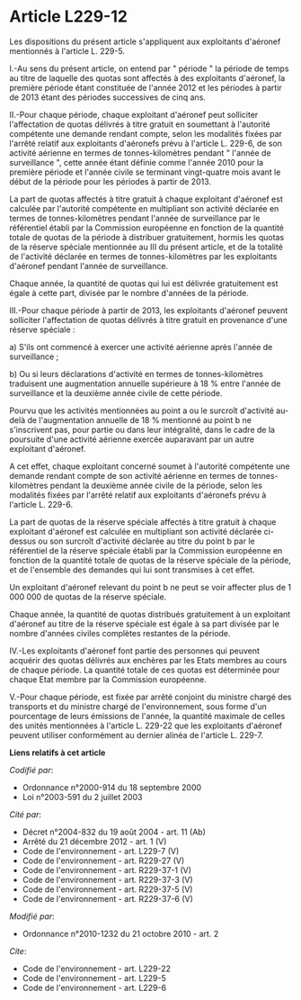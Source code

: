 # Article L229-12

Les dispositions du présent article s'appliquent aux exploitants d'aéronef mentionnés à l'article L. 229-5.

I.-Au sens du présent article, on entend par " période " la période de temps au titre de laquelle des quotas sont affectés à
des exploitants d'aéronef, la première période étant constituée de l'année 2012 et les périodes à partir de 2013 étant des
périodes successives de cinq ans. 

II.-Pour chaque période, chaque exploitant d'aéronef peut solliciter l'affectation de quotas délivrés à titre gratuit en
soumettant à l'autorité compétente une demande rendant compte, selon les modalités fixées par l'arrêté relatif aux
exploitants d'aéronefs prévu à l'article L. 229-6, de son activité aérienne en termes de tonnes-kilomètres pendant " l'année
de surveillance ", cette année étant définie comme l'année 2010 pour la première période et l'année civile se terminant
vingt-quatre mois avant le début de la période pour les périodes à partir de 2013. 

La part de quotas affectés à titre gratuit à chaque exploitant d'aéronef est calculée par l'autorité compétente en
multipliant son activité déclarée en termes de tonnes-kilomètres pendant l'année de surveillance par le référentiel établi
par la Commission européenne en fonction de la quantité totale de quotas de la période à distribuer gratuitement, hormis les
quotas de la réserve spéciale mentionnée au III du présent article, et de la totalité de l'activité déclarée en termes de
tonnes-kilomètres par les exploitants d'aéronef pendant l'année de surveillance. 

Chaque année, la quantité de quotas qui lui est délivrée gratuitement est égale à cette part, divisée par le nombre d'années
de la période. 

III.-Pour chaque période à partir de 2013, les exploitants d'aéronef peuvent solliciter l'affectation de quotas délivrés à
titre gratuit en provenance d'une réserve spéciale : 

a) S'ils ont commencé à exercer une activité aérienne après l'année de surveillance ; 

b) Ou si leurs déclarations d'activité en termes de tonnes-kilomètres traduisent une augmentation annuelle supérieure à 18 %
entre l'année de surveillance et la deuxième année civile de cette période. 

Pourvu que les activités mentionnées au point a ou le surcroît d'activité au-delà de l'augmentation annuelle de 18 %
mentionné au point b ne s'inscrivent pas, pour partie ou dans leur intégralité, dans le cadre de la poursuite d'une activité
aérienne exercée auparavant par un autre exploitant d'aéronef.

A cet effet, chaque exploitant concerné soumet à l'autorité compétente une demande rendant compte de son activité aérienne en
termes de tonnes-kilomètres pendant la deuxième année civile de la période, selon les modalités fixées par l'arrêté relatif
aux exploitants d'aéronefs prévu à l'article L. 229-6. 

La part de quotas de la réserve spéciale affectés à titre gratuit à chaque exploitant d'aéronef est calculée en multipliant
son activité déclarée ci-dessus ou son surcroît d'activité déclarée au titre du point b par le référentiel de la réserve
spéciale établi par la Commission européenne en fonction de la quantité totale de quotas de la réserve spéciale de la
période, et de l'ensemble des demandes qui lui sont transmises à cet effet. 

Un exploitant d'aéronef relevant du point b ne peut se voir affecter plus de 1 000 000 de quotas de la réserve spéciale. 

Chaque année, la quantité de quotas distribués gratuitement à un exploitant d'aéronef au titre de la réserve spéciale est
égale à sa part divisée par le nombre d'années civiles complètes restantes de la période. 

IV.-Les exploitants d'aéronef font partie des personnes qui peuvent acquérir des quotas délivrés aux enchères par les Etats
membres au cours de chaque période. La quantité totale de ces quotas est déterminée pour chaque Etat membre par la Commission
européenne.

V.-Pour chaque période, est fixée par arrêté conjoint du ministre chargé des transports et du ministre chargé de
l'environnement, sous forme d'un pourcentage de leurs émissions de l'année, la quantité maximale de celles des unités
mentionnées à l'article L. 229-22 que les exploitants d'aéronef peuvent utiliser conformément au dernier alinéa de l'article
L. 229-7.

**Liens relatifs à cet article**

_Codifié par_:

  - Ordonnance n°2000-914 du 18 septembre 2000
  - Loi n°2003-591 du 2 juillet 2003

_Cité par_:

  - Décret n°2004-832 du 19 août 2004 - art. 11 (Ab)
  - Arrêté du 21 décembre 2012 - art. 1 (V)
  - Code de l'environnement - art. L229-7 (V)
  - Code de l'environnement - art. R229-27 (V)
  - Code de l'environnement - art. R229-37-1 (V)
  - Code de l'environnement - art. R229-37-3 (V)
  - Code de l'environnement - art. R229-37-5 (V)
  - Code de l'environnement - art. R229-37-6 (V)

_Modifié par_:

  - Ordonnance n°2010-1232 du 21 octobre 2010 - art. 2

_Cite_:

  - Code de l'environnement - art. L229-22
  - Code de l'environnement - art. L229-5
  - Code de l'environnement - art. L229-6

